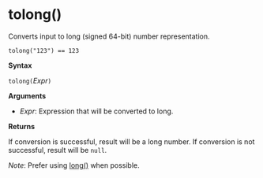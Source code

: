 # tolong()

Converts input to long (signed 64-bit) number representation.

    tolong("123") == 123

**Syntax**

`tolong(`*Expr*`)`

**Arguments**

* *Expr*: Expression that will be converted to long. 

**Returns**

If conversion is successful, result will be a long number.
If conversion is not successful, result will be `null`.
 
*Note*: Prefer using [long()](./scalar-data-types/long.md) when possible.


